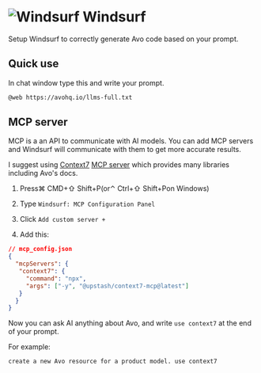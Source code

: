 # <img src="/assets/img/editor/windsurf.webp" alt="Windsurf" class="no-border h-8 -mt-2 inline-block"> Windsurf

Setup Windsurf to correctly generate Avo code based on your prompt.

## Quick use

In chat window type this and write your prompt.

```bash
@web https://avohq.io/llms-full.txt
```

## MCP server

MCP is a an API to communicate with AI models. You can add MCP servers and Windsurf will communicate with them to get more accurate results.

I suggest using [Context7](https://context7.com/) [MCP server](https://github.com/upstash/context7-mcp) which provides many libraries including Avo's docs.

1. Press⌘ CMD+⇧ Shift+P(or⌃ Ctrl+⇧ Shift+Pon Windows)

2. Type `Windsurf: MCP Configuration Panel`

3. Click `Add custom server +`

4. Add this:

```json
// mcp_config.json
{
  "mcpServers": {
   "context7": {
     "command": "npx",
     "args": ["-y", "@upstash/context7-mcp@latest"]
   }
  }
}
```

Now you can ask AI anything about Avo, and write `use context7` at the end of your prompt.

For example:

```bash
create a new Avo resource for a product model. use context7
```
